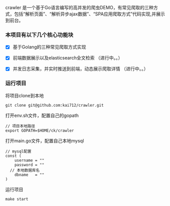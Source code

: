 crawler 是一个基于Go语言编写的高并发的爬虫DEMO，有常见爬取的三种方式，包括“解析页面”、“解析异步ajax数据”、“SPA应用爬取方式”代码实现,并展示到前台。

### 本项目有以下几个核心功能块

- [x] 基于Golang的三种常见爬取方式实现

- [x] 前端数据展示以及elasticsearch全文检索 （进行中。。）

- [x] 并发日志采集，并实时推送到前端，动态展示爬取详情 （进行中。。）

### 运行项目

将项目clone到本地
```
git clone git@github.com:kai712/crawler.git
```

打开env.sh文件，配置自己的gopath
```
// 项目本地路径
export GOPATH=$HOME/ck/crawler
```

打开main.go文件，配置自己本地mysql
```
// mysql配置
const (
	username = ""
	password = ""
  // 本地数据库名
	dbname   = ""
)
```

运行项目
```
make start
```